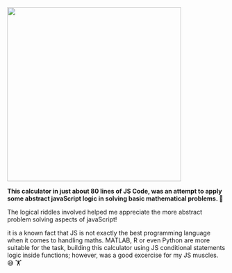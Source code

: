 <img src="demo.gif" width="400" />

**This calculator in just about 80 lines of JS Code, was an attempt to apply some abstract javaScript logic in solving basic mathematical problems. 🧮**

The logical riddles involved helped me appreciate the more abstract problem solving aspects of javaScript!

it is a known fact that JS is not exactly the best programming language when it comes to handling maths. MATLAB, R or even Python are more suitable for the task, building this calculator using JS conditional statements logic inside functions; however, was a good excercise for my JS muscles. 😅	🏋️ 

